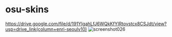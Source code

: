 # osu-skins
https://drive.google.com/file/d/191YIgahLfJ6WQkKfYIRtovstcx8CSJdt/view?usp=drive_link(column+enri-seoulv10)
![screenshot026](https://github.com/minuetsu/osu-skins/assets/144561515/e77c30da-efa7-48e6-9003-8f4bb6dae963)
